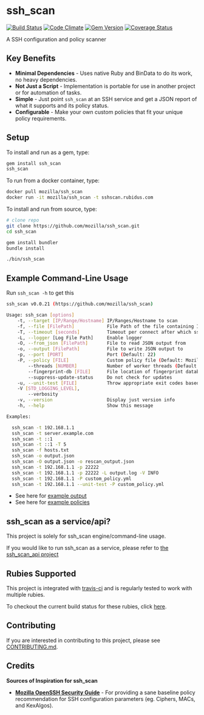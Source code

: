 # ssh_scan

[![Build Status](https://secure.travis-ci.org/mozilla/ssh_scan.png)](http://travis-ci.org/mozilla/ssh_scan)
[![Code Climate](https://codeclimate.com/github/mozilla/ssh_scan.png)](https://codeclimate.com/github/mozilla/ssh_scan)
[![Gem Version](https://badge.fury.io/rb/ssh_scan.svg)](https://badge.fury.io/rb/ssh_scan)
[![Coverage Status](https://coveralls.io/repos/github/mozilla/ssh_scan/badge.svg?branch=master)](https://coveralls.io/github/mozilla/ssh_scan?branch=master)

A SSH configuration and policy scanner

## Key Benefits

- **Minimal Dependencies** - Uses native Ruby and BinData to do its work, no heavy dependencies.
- **Not Just a Script** - Implementation is portable for use in another project or for automation of tasks.
- **Simple** - Just point `ssh_scan` at an SSH service and get a JSON report of what it supports and its policy status.
- **Configurable** - Make your own custom policies that fit your unique policy requirements.

## Setup

To install and run as a gem, type:

```bash
gem install ssh_scan
ssh_scan
```

To run from a docker container, type:

```bash
docker pull mozilla/ssh_scan
docker run -it mozilla/ssh_scan -t sshscan.rubidus.com
```

To install and run from source, type:

```bash
# clone repo
git clone https://github.com/mozilla/ssh_scan.git
cd ssh_scan

gem install bundler
bundle install

./bin/ssh_scan
```

## Example Command-Line Usage

Run `ssh_scan -h` to get this

```bash
ssh_scan v0.0.21 (https://github.com/mozilla/ssh_scan)

Usage: ssh_scan [options]
    -t, --target [IP/Range/Hostname] IP/Ranges/Hostname to scan
    -f, --file [FilePath]            File Path of the file containing IP/Range/Hostnames to scan
    -T, --timeout [seconds]          Timeout per connect after which ssh_scan gives up on the host
    -L, --logger [Log File Path]     Enable logger
    -O, --from_json [FilePath]       File to read JSON output from
    -o, --output [FilePath]          File to write JSON output to
    -p, --port [PORT]                Port (Default: 22)
    -P, --policy [FILE]              Custom policy file (Default: Mozilla Modern)
        --threads [NUMBER]           Number of worker threads (Default: 5)
        --fingerprint-db [FILE]      File location of fingerprint database (Default: ./fingerprints.db)
        --suppress-update-status     Do not check for updates
    -u, --unit-test [FILE]           Throw appropriate exit codes based on compliance status
    -V [STD_LOGGING_LEVEL],
        --verbosity
    -v, --version                    Display just version info
    -h, --help                       Show this message

Examples:

  ssh_scan -t 192.168.1.1
  ssh_scan -t server.example.com
  ssh_scan -t ::1
  ssh_scan -t ::1 -T 5
  ssh_scan -f hosts.txt
  ssh_scan -o output.json
  ssh_scan -O output.json -o rescan_output.json
  ssh_scan -t 192.168.1.1 -p 22222
  ssh_scan -t 192.168.1.1 -p 22222 -L output.log -V INFO
  ssh_scan -t 192.168.1.1 -P custom_policy.yml
  ssh_scan -t 192.168.1.1 --unit-test -P custom_policy.yml
```

- See here for [example output](https://github.com/mozilla/ssh_scan/blob/master/examples/192.168.1.1.json)
- See here for [example policies](https://github.com/mozilla/ssh_scan/blob/master/config/policies)

## ssh_scan as a service/api?

This project is solely for ssh_scan engine/command-line usage.

If you would like to run ssh_scan as a service, please refer to [the ssh_scan_api project](https://github.com/mozilla/ssh_scan_api)

## Rubies Supported

This project is integrated with [travis-ci](http://about.travis-ci.org/) and is regularly tested to work with multiple rubies.

To checkout the current build status for these rubies, click [here](https://travis-ci.org/#!/mozilla/ssh_scan).

## Contributing

If you are interested in contributing to this project, please see [CONTRIBUTING.md](https://github.com/mozilla/ssh_scan/blob/master/CONTRIBUTING.md).

## Credits

**Sources of Inspiration for ssh_scan**

- [**Mozilla OpenSSH Security Guide**](https://wiki.mozilla.org/Security/Guidelines/OpenSSH) - For providing a sane baseline policy recommendation for SSH configuration parameters (eg. Ciphers, MACs, and KexAlgos).

